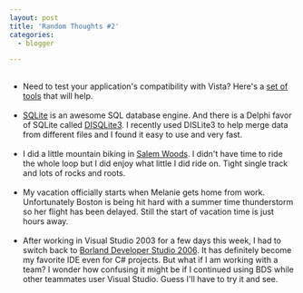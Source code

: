 ```yaml
---
layout: post
title: 'Random Thoughts #2'
categories:
  - blogger

---
```


<ul><br /><li>Need to test your application's compatibility with Vista?  Here's a <a href="http://delphi.newswhat.com/geoxml/forumgetmessage?groupname=borland.public.delphi.non-technical&amp;messageid=44c9e6cc$1@newsgroups.borland.com">set of tools</a> that will help.</li><br /><li><a href="http://www.sqlite.org/">SQLite</a> is an awesome SQL database engine.  And there is a Delphi favor of SQLite called <a href="http://www.zeitungsjunge.de/delphi/sqlite3/">DISQLite3</a>.  I recently used DISLite3 to help merge data from different files and I found it easy to use and very fast.</li><br /><li>I did a little mountain biking in <a href="http://www.salemwoods.org/">Salem Woods</a>.  I didn't have time to ride the whole loop but I did enjoy what little I did ride on.  Tight single track and lots of rocks and roots.</li><br /><li>My vacation officially starts when Melanie gets home from work.  Unfortunately Boston is being hit hard with a summer time thunderstorm so her flight has been delayed.  Still the start of vacation time is just hours away.</li><br /><li>After working in Visual Studio 2003 for a few days this week, I had to switch back to <a href="http://www.borland/delphi">Borland Developer Studio 2006</a>.  It has definitely become my favorite IDE even for C# projects.  But what if I am working with a team?  I wonder how confusing it might be if I continued using BDS while other teammates user Visual Studio.  Guess I'll have to try it and see.<br /></li></ul>
